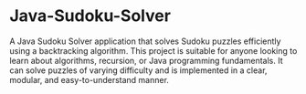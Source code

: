 # Java-Sudoku-Solver
A Java Sudoku Solver application that solves Sudoku puzzles efficiently using a backtracking algorithm. This project is suitable for anyone looking to learn about algorithms, recursion, or Java programming fundamentals. It can solve puzzles of varying difficulty and is implemented in a clear, modular, and easy-to-understand manner.
